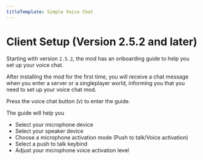 ```yaml
---
titleTemplate: Simple Voice Chat
---
```


# Client Setup (Version 2.5.2 and later)

Starting with version `2.5.2`, the mod has an onboarding guide to help you set up your voice chat.

After installing the mod for the first time, you will receive a chat message when you enter a server or a singleplayer world, informing you that you need to set up your voice chat mod.

Press the voice chat button (`V`) to enter the guide.

The guide will help you

- Select your microphone device
- Select your speaker device
- Choose a microphone activation mode (Push to talk/Voice activation)
- Select a push to talk keybind
- Adjust your microphone voice activation level
